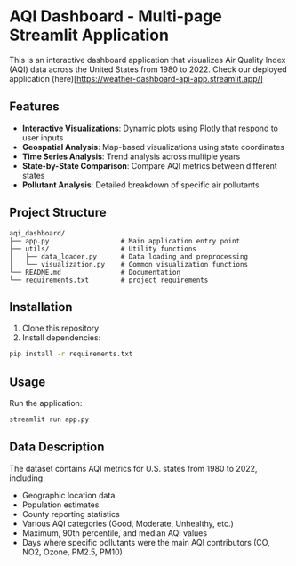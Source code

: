 # AQI Dashboard - Multi-page Streamlit Application

This is an interactive dashboard application that visualizes Air Quality Index (AQI) data across the United States from 1980 to 2022.
Check our deployed application (here)[https://weather-dashboard-api-app.streamlit.app/]

## Features

- **Interactive Visualizations**: Dynamic plots using Plotly that respond to user inputs
- **Geospatial Analysis**: Map-based visualizations using state coordinates
- **Time Series Analysis**: Trend analysis across multiple years
- **State-by-State Comparison**: Compare AQI metrics between different states
- **Pollutant Analysis**: Detailed breakdown of specific air pollutants

## Project Structure

```
aqi_dashboard/
├── app.py                  # Main application entry point
├── utils/                  # Utility functions
│   ├── data_loader.py      # Data loading and preprocessing
│   └── visualization.py    # Common visualization functions
└── README.md               # Documentation
└── requirements.txt        # project requirements
```

## Installation

1. Clone this repository
2. Install dependencies:
```bash
pip install -r requirements.txt
```

## Usage

Run the application:
```bash
streamlit run app.py
```

## Data Description

The dataset contains AQI metrics for U.S. states from 1980 to 2022, including:

- Geographic location data
- Population estimates
- County reporting statistics
- Various AQI categories (Good, Moderate, Unhealthy, etc.)
- Maximum, 90th percentile, and median AQI values
- Days where specific pollutants were the main AQI contributors (CO, NO2, Ozone, PM2.5, PM10)

